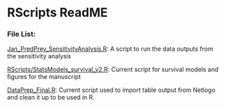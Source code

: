 # RScripts ReadME

### File List: 
[Jan_PredPrey_SensitivityAnalysis.R](Jan_PredPrey_SenistivityAnalysis.R): A script to run the data outputs from the sensitivity analysis

[RScripts/StatsModels_survival_v2.R](RScripts/StatsModels_survival_v2.R): Current script for survival models and figures for the manuscript

[DataPrep_Final.R](DataPrep_Final.R): Current script used to import table output from Netlogo and clean it up to be used in R.
